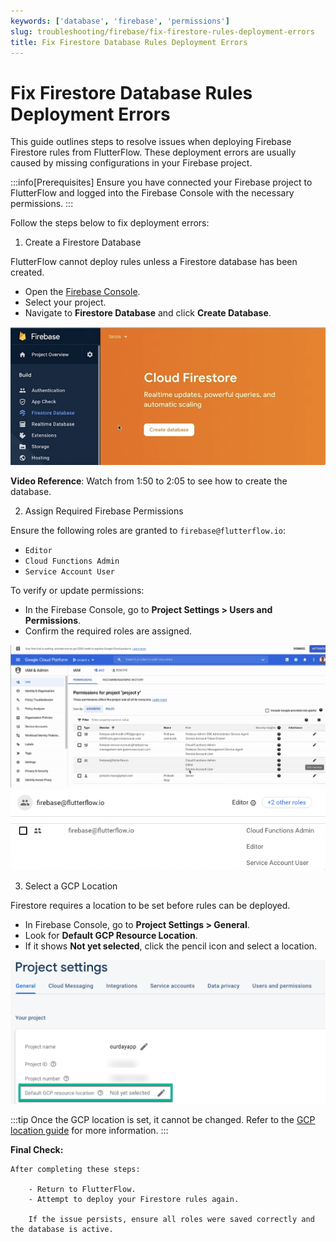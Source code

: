 ```yaml
---
keywords: ['database', 'firebase', 'permissions']
slug: troubleshooting/firebase/fix-firestore-rules-deployment-errors
title: Fix Firestore Database Rules Deployment Errors
---
```


# Fix Firestore Database Rules Deployment Errors

This guide outlines steps to resolve issues when deploying Firebase Firestore rules from FlutterFlow. These deployment errors are usually caused by missing configurations in your Firebase project.

:::info[Prerequisites]
Ensure you have connected your Firebase project to FlutterFlow and logged into the Firebase Console with the necessary permissions.
:::

Follow the steps below to fix deployment errors:

1. Create a Firestore Database

FlutterFlow cannot deploy rules unless a Firestore database has been created.

- Open the [Firebase Console](https://console.firebase.google.com/).
- Select your project.
- Navigate to **Firestore Database** and click **Create Database**.

![](../assets/20250430121312243075.png)

**Video Reference**: Watch from 1:50 to 2:05 to see how to create the database.

2. Assign Required Firebase Permissions

Ensure the following roles are granted to `firebase@flutterflow.io`:

- `Editor`
- `Cloud Functions Admin`
- `Service Account User`

To verify or update permissions:

- In the Firebase Console, go to **Project Settings > Users and Permissions**.
- Confirm the required roles are assigned.

![](../assets/20250430121312626400.png)
![](../assets/20250430121312919242.png)
![](../assets/20250430121313117339.png)

3. Select a GCP Location

Firestore requires a location to be set before rules can be deployed.

- In Firebase Console, go to **Project Settings > General**.
- Look for **Default GCP Resource Location**.
- If it shows **Not yet selected**, click the pencil icon and select a location.

![](../assets/20250430121313453827.png)

:::tip
Once the GCP location is set, it cannot be changed. Refer to the [GCP location guide](https://firebase.google.com/docs/projects/locations) for more information.
:::

**Final Check:**

    After completing these steps:

        - Return to FlutterFlow.
        - Attempt to deploy your Firestore rules again.

        If the issue persists, ensure all roles were saved correctly and the database is active.